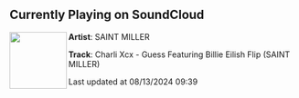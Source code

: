 ## Currently Playing on SoundCloud

[<img align="left" width="100" src="https://i1.sndcdn.com/artworks-gBu7SrVVY2p3pBZ8-qA1yrA-t500x500.jpg">](https://soundcloud.com/saint-baek/charli-xcx-guess-featuring-billie-eilish-flip-saint-miller)

**Artist**: SAINT MILLER 

**Track**: Charli Xcx - Guess Featuring Billie Eilish Flip (SAINT MILLER)

Last updated at 08/13/2024 09:39
